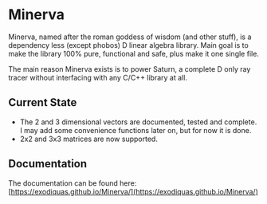 # Minerva

Minerva, named after the roman goddess of wisdom (and other stuff), is a dependency less (except phobos) D linear algebra library. Main goal is to make the library 100% pure, functional and safe, plus make it one single file.

The main reason Minerva exists is to power Saturn, a complete D only ray tracer without interfacing with any C/C++ library at all.

## Current State

- The 2 and 3 dimensional vectors are documented, tested and complete. I may add some convenience functions later on, but for now it is done.
- 2x2 and 3x3 matrices are now supported.

## Documentation

The documentation can be found here: [https://exodiquas.github.io/Minerva/](https://exodiquas.github.io/Minerva/)
